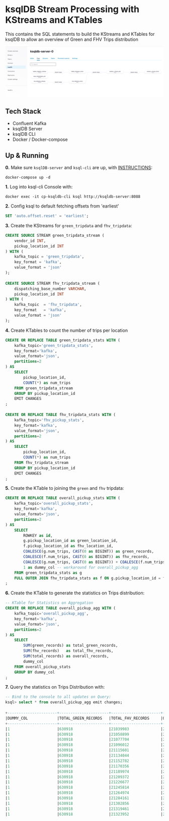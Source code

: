 # ksqlDB Stream Processing with KStreams and KTables

This contains the SQL statements to build the KStreams and KTables for ksqlDB to allow an overview of Green and FHV Trips distribution

![ksqldb-streams](https://github.com/iobruno/data-engineering-zoomcamp/blob/master/assets/week6_ksqldb_streams.png)


## Tech Stack
- Confluent Kafka
- ksqlDB Server
- ksqlDB CLI
- Docker / Docker-compose

## Up & Running

**0.** Make sure `ksqlDB-server` and `ksql-cli` are up, with [INSTRUCTIONS](https://github.com/iobruno/data-engineering-zoomcamp/tree/master/week_6_stream_processing):
```
docker-compose up -d
```

**1.** Log into ksql-cli Console with:
```
docker exec -it cp-ksqldb-cli ksql http://ksqldb-server:8088
```

**2.** Config ksql to default fetching offsets from 'earliest'
```sql
SET 'auto.offset.reset' = 'earliest';
```

**3.** Create the KStreams for `green_tripdata` and `fhv_tripdata`:
```sql
CREATE SOURCE STREAM green_tripdata_stream (
    vendor_id INT,
    pickup_location_id INT
) WITH (
    kafka_topic = 'green_tripdata',
    key_format = 'kafka',
    value_format = 'json'
);

CREATE SOURCE STREAM fhv_tripdata_stream (
    dispatching_base_number VARCHAR,
    pickup_location_id INT
) WITH (
    kafka_topic  = 'fhv_tripdata',
    key_format   = 'kafka',
    value_format = 'json'
);
```

**4.** Create KTables to count the number of trips per location
```sql
CREATE OR REPLACE TABLE green_tripdata_stats WITH (
    kafka_topic='green_tripdata_stats',
    key_format='kafka',
    value_format='json',
    partitions=2
) AS
    SELECT
        pickup_location_id,
        COUNT(*) as num_trips
    FROM green_tripdata_stream
    GROUP BY pickup_location_id
    EMIT CHANGES
;

CREATE OR REPLACE TABLE fhv_tripdata_stats WITH (
    kafka_topic='fhv_pickup_stats',
    key_format='kafka',
    value_format='json',
    partitions=2
) AS
    SELECT
        pickup_location_id,
        COUNT(*) as num_trips
    FROM fhv_tripdata_stream
    GROUP BY pickup_location_id
    EMIT CHANGES
;
```

**5.** Create the KTable to joining the `green` and `fhv` tripdata:
```sql
CREATE OR REPLACE TABLE overall_pickup_stats WITH (
    kafka_topic='overall_pickup_stats',
    key_format='kafka',
    value_format='json',
    partitions=2
) AS
    SELECT
        ROWKEY as id,
        g.pickup_location_id as green_location_id,
        f.pickup_location_id as fhv_location_id,
        COALESCE(g.num_trips, CAST(0 as BIGINT)) as green_records,
        COALESCE(f.num_trips, CAST(0 as BIGINT)) as fhv_records,
        COALESCE(g.num_trips, CAST(0 as BIGINT)) + COALESCE(f.num_trips, CAST(0 as BIGINT)) as total_records,
        1 as dummy_col -- workaround for overall_pickup_agg
    FROM green_tripdata_stats as g
    FULL OUTER JOIN fhv_tripdata_stats as f ON g.pickup_location_id = f.pickup_location_id
;
```

**6.** Create the KTable to generate the statistics on Trips distribution:
```sql
-- KTable for Statistics on Aggregation
CREATE OR REPLACE TABLE overall_pickup_agg WITH (
    kafka_topic='overall_pickup_agg',
    key_format='kafka',
    value_format='json',
    partitions=2
) AS
    SELECT
        SUM(green_records) as total_green_records,
        SUM(fhv_records)   as total_fhv_records,
        SUM(total_records) as overall_records,
        dummy_col
    FROM overall_pickup_stats
    GROUP BY dummy_col
;
```
**7.** Query the statistics on Trips Distribution with:

```sql
-- Bind to the console to all updates on Query:
ksql> select * from overall_pickup_agg emit changes;

+----------------------+----------------------+----------------------+----------------------+
|DUMMY_COL             |TOTAL_GREEN_RECORDS   |TOTAL_FHV_RECORDS     |OVERALL_RECORDS       |
+----------------------+----------------------+----------------------+----------------------+
|1                     |630918                |21039983              |21670901              |
|1                     |630918                |21058899              |21689817              |
|1                     |630918                |21077704              |21708622              |
|1                     |630918                |21096012              |21726930              |
|1                     |630918                |21115601              |21746519              |
|1                     |630918                |21134044              |21764962              |
|1                     |630918                |21152782              |21783700              |
|1                     |630918                |21170356              |21801274              |
|1                     |630918                |21189974              |21820892              |
|1                     |630918                |21209372              |21840290              |
|1                     |630918                |21226677              |21857595              |
|1                     |630918                |21245814              |21876732              |
|1                     |630918                |21264974              |21895892              |
|1                     |630918                |21284161              |21915079              |
|1                     |630918                |21302856              |21933774              |
|1                     |630918                |21319461              |21950379              |
|1                     |630918                |21323952              |21954870              |
```